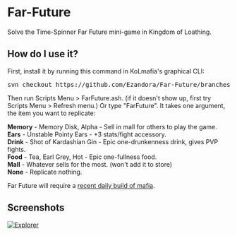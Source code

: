 Far-Future
=====
Solve the Time-Spinner Far Future mini-game in Kingdom of Loathing.

How do I use it?
----------------
First, install it by running this command in KoLmafia's graphical CLI:

<pre>
svn checkout https://github.com/Ezandora/Far-Future/branches/Release/
</pre>

Then run Scripts Menu > FarFuture.ash. (if it doesn't show up, first try Scripts Menu > Refresh menu.) Or type "FarFuture". It takes one argument, the item you want to replicate:

__Memory__ - Memory Disk, Alpha - Sell in mall for others to play the game.  
__Ears__ - Unstable Pointy Ears - +3 stats/fight accessory.  
__Drink__ - Shot of Kardashian Gin - Epic one-drunkenness drink, gives PVP fights.  
__Food__ - Tea, Earl Grey, Hot - Epic one-fullness food.  
__Mall__ - Whatever sells for the most. (won't add it to store)  
__None__ - Replicate nothing.

Far Future will require a [recent daily build of mafia](http://builds.kolmafia.us/job/Kolmafia/).

Screenshots
----------------
[![Explorer](https://raw.github.com/Ezandora/Far-Future/master/Images/Explorer.png)](https://raw.github.com/Ezandora/Far-Future/master/Images/Explorer.png)
